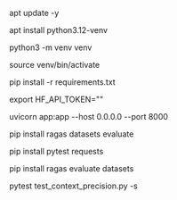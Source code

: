 apt update -y

apt install python3.12-venv

python3 -m venv venv

source venv/bin/activate

pip install -r requirements.txt

export HF_API_TOKEN=""

uvicorn app:app --host 0.0.0.0 --port 8000


pip install ragas datasets evaluate

pip install pytest requests

pip install ragas evaluate datasets

pytest test_context_precision.py -s

